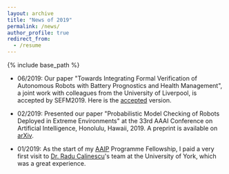 ```yaml
---
layout: archive
title: "News of 2019"
permalink: /news/
author_profile: true
redirect_from:
  - /resume
---
```


{% include base_path %}


* 06/2019: Our paper "Towards Integrating Formal Verification of Autonomous Robots with Battery Prognostics and Health Management", a joint work with colleagues from the University of Liverpool, is accepted by SEFM2019. Here is the [accepted](https://x-y-zhao.github.io/files/VeriBatterySEFM19.pdf) version.

* 02/2019: Presented our paper "Probabilistic Model Checking of Robots Deployed in Extreme Environments" at the 33rd AAAI Conference on Artificial Intelligence, Honolulu, Hawaii, 2019. A preprint is available on [arXiv](https://arxiv.org/pdf/1812.04128.pdf).

* 01/2019: As the start of my [AAIP](https://www.york.ac.uk/assuring-autonomy/) Programme Fellowship, I paid a very first visit to [Dr. Radu Calinescu](https://www-users.cs.york.ac.uk/~raduc/)'s team at the University of York, which was a great experience.